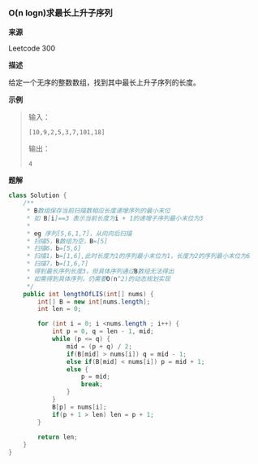 ### O(n logn)求最长上升子序列

**来源**

Leetcode 300

**描述**

 给定一个无序的整数数组，找到其中最长上升子序列的长度。 

**示例**

> 输入：
>
> ```
> [10,9,2,5,3,7,101,18]
> ```
>
> 输出：
>
> ```
> 4
> ```

**题解**

```java
class Solution {
    /**
     * B数组保存当前扫描数相应长度递增序列的最小末位
     * 如 B[i]==3 表示当前长度为i + 1的递增子序列最小末位为3
     * 
     * eg 序列[5,6,1,7]，从向向后扫描
     * 扫描5，B数组为空，B=[5]
     * 扫描6，b=[5,6]
     * 扫描1，b=[1,6],此时长度为1的序列最小末位为1，长度为2的序列最小末位为6
     * 扫描7，b=[1,6,7]
     * 得到最长序列长度3，但具体序列通过B数组无法得出
     * 如需得到具体序列，仍需要O(n^2)的动态规划实现
     */
    public int lengthOfLIS(int[] nums) {
        int[] B = new int[nums.length];
        int len = 0;

        for (int i = 0; i <nums.length ; i++) {
            int p = 0, q = len - 1, mid;
            while (p <= q) {
                mid = (p + q) / 2;
                if(B[mid] > nums[i]) q = mid - 1;
                else if(B[mid] < nums[i]) p = mid + 1;
                else {
                    p = mid;
                    break;
                }
            }
            B[p] = nums[i];
            if(p + 1 > len) len = p + 1;
        }
        
        return len;
    }
}
```

